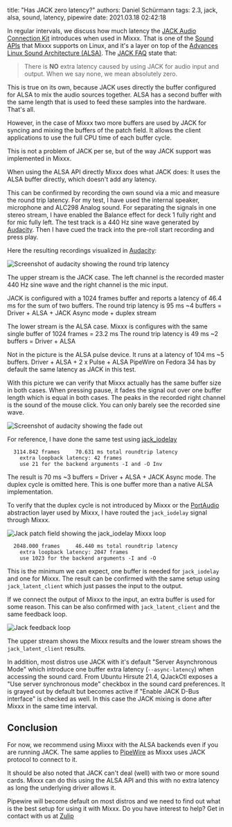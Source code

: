 title: "Has JACK zero latency?"
authors: Daniel Schürmann
tags: 2.3, jack, alsa, sound, latency, pipewire
date: 2021.03.18 02:42:18

In regular intervals, we discuss how much latency the [JACK Audio Connection Kit](https://jackaudio.org) introduces when used in Mixxx. That is one of the [Sound APIs](https://manual.mixxx.org/2.3/en/chapters/preferences.html#sound-api) that Mixxx supports on Linux, and it's a layer on top of the [Advances Linux Sound Architecture (ALSA)](https://www.alsa-project.org). The [JACK FAQ](https://jackaudio.org/faq/no_extra_latency.html) state that:
> There is **NO** extra latency caused by using JACK for audio input and output. When we say none, we mean absolutely zero.

This is true on its own, because JACK uses directly the buffer configured for ALSA to mix the audio sources together. ALSA has a second buffer with the same length that is used to feed these samples into the hardware. That's all.

However, in the case of Mixxx two more buffers are used by JACK for syncing and mixing the buffers of the patch field. It allows the client applications to use the full CPU time of each buffer cycle.

This is not a problem of JACK per se, but of the way JACK support was implemented in Mixxx.

When using the ALSA API directly Mixxx does what JACK does: It uses the ALSA buffer directly, which doesn't add any latency.

This can be confirmed by recording the own sound via a mic and measure the round trip latency. For my test, I have used the internal speaker, microphone and ALC298 Analog sound. For separating the signals in one stereo stream, I have enabled the Balance effect for deck 1 fully right and for mic fully left. The test track is a 440 Hz sine wave generated by [Audacity](https://www.audacityteam.org). Then I have cued the track into the pre-roll start recording and press play.

Here the resulting recordings visualized in [Audacity](https://www.audacityteam.org):

![Screenshot of audacity showing the round trip latency]({static}/images/news/roundtriplatency.png)

The upper stream is the JACK case. The left channel is the recorded master 440 Hz sine wave and the right channel is the mic input.

JACK is configured with a 1024 frames buffer and reports a latency of 46.4 ms for the sum of two buffers.
The round trip latency is 95 ms ~4 buffers = Driver + ALSA + JACK Async mode + duplex stream

The lower stream is the ALSA case. Mixxx is configures with the same single buffer of 1024 frames = 23.2 ms
The round trip latency is 49 ms ~2 buffers = Driver + ALSA

Not in the picture is the ALSA pulse device. It runs at a latency of 104 ms ~5 buffers. Driver + ALSA + 2 x Pulse + ALSA
PipeWire on Fedora 34 has by default the same latency as JACK in this test.

With this picture we can verify that Mixxx actually has the same buffer size in both cases. When pressing pause, it fades the signal out over one buffer length which is equal in both cases.
The peaks in the recorded right channel is the sound of the mouse click. You can only barely see the recorded sine wave.

![Screenshot of audacity showing the fade out]({static}/images/news/fadeoutcompare.png)

For reference, I have done the same test using [jack_iodelay](http://manpages.ubuntu.com/manpages/bionic/man1/jack_iodelay.1.html)

```
  3114.842 frames     70.631 ms total roundtrip latency
	extra loopback latency: 42 frames
	use 21 for the backend arguments -I and -O Inv
```

The result is 70 ms ~3 buffers = Driver + ALSA + JACK Async mode. The duplex cycle is omitted here. This is one buffer more than a native ALSA implementation.

To verify that the duplex cycle is not introduced by Mixxx or the [PortAudio](http://www.portaudio.com) abstraction layer used by Mixxx, I have routed the `jack_iodelay` signal through Mixxx.

![Jack patch field showing the jack_iodelay Mixxx loop]({static}/images/news/jackpatch.png)


```
  2048.000 frames     46.440 ms total roundtrip latency
	extra loopback latency: 2047 frames
	use 1023 for the backend arguments -I and -O
```

This is the minimum we can expect, one buffer is needed for `jack_iodelay` and one for Mixxx. The result can be confirmed with the same setup using `jack_latent_client` which just passes the input to the output.

If we connect the output of Mixxx to the input, an extra buffer is used for some reason. This can be also confirmed with `jack_latent_client` and the same feedback loop.

![Jack feedback loop]({static}/images/news/feedbackloop.png)

The upper stream shows the Mixxx results and the lower stream shows the `jack_latent_client` results.

In addition, most distros use JACK with it's default "Server Asynchronous Mode" which introduce one buffer extra latency (`--async-latency`) when accessing the sound card. From Ubuntu Hirsute 21.4, QJackCtl exposes a "Use server synchronous mode" checkbox in the sound card preferences. It is grayed out by default but becomes active if "Enable JACK D-Bus interface" is checked as well. In this case the JACK mixing is done after Mixxx in the same time interval.

## Conclusion

For now, we recommend using Mixxx with the ALSA backends even if you are running JACK. The same applies to [PipeWire](https://pipewire.org) as Mixxx uses JACK protocol to connect to it.

It should be also noted that JACK can't deal (well) with two or more sound cards. Mixxx can do this using the ALSA API and this with no extra latency as long the underlying driver allows it.

Pipewire will become default on most distros and we need to find out what is the best setup for using it with Mixxx. Do you have interest to help? Get in contact with us at [Zulip](https://mixxx.zulipchat.com)
